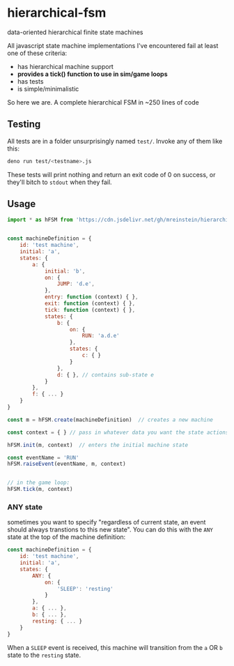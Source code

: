 # hierarchical-fsm
data-oriented hierarchical finite state machines


All javascript state machine implementations I've encountered fail at least one of these criteria:

* has hierarchical machine support
* **provides a tick() function to use in sim/game loops**
* has tests
* is simple/minimalistic

So here we are. A complete hierarchical FSM in ~250 lines of code


## Testing

All tests are in a folder unsurprisingly named `test/`.  Invoke any of them like this:

```bash
deno run test/<testname>.js
```

These tests will print nothing and return an exit code of 0 on success, or they'll bitch to `stdout` when they fail.


## Usage

```javascript
import * as hFSM from 'https://cdn.jsdelivr.net/gh/mreinstein/hierarchical-fsm/src/index.js'


const machineDefinition = {
    id: 'test machine',
    initial: 'a',
    states: {
        a: {
            initial: 'b',
            on: {
                JUMP: 'd.e',
            },
            entry: function (context) { },
            exit: function (context) { },
            tick: function (context) { },
            states: {
                b: {
                    on: {
                        RUN: 'a.d.e'
                    },
                    states: {
                        c: { }
                    }
                },
                d: { }, // contains sub-state e
            }
        },
        f: { ... }
    }
}

const m = hFSM.create(machineDefinition)  // creates a new machine

const context = { } // pass in whatever data you want the state actions to have access to

hFSM.init(m, context)  // enters the initial machine state

const eventName = 'RUN'
hFSM.raiseEvent(eventName, m, context)


// in the game loop:
hFSM.tick(m, context)

```


### ANY state
sometimes you want to specify "regardless of current state, an event should always transtions to this new state".
You can do this with the `ANY` state at the top of the machine definition:

```javascript
const machineDefinition = {
    id: 'test machine',
    initial: 'a',
    states: {
        ANY: {
            on: {
                'SLEEP': 'resting'
            }
        },
        a: { ... },
        b: { ... },
        resting: { ... }
    }
}
```

When a `SLEEP` event is received, this machine will transition from the `a` OR `b` state to the `resting` state.
